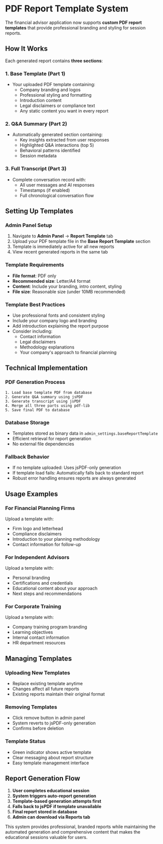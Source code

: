 # PDF Report Template System

The financial advisor application now supports **custom PDF report templates** that provide professional branding and styling for session reports.

## How It Works

Each generated report contains **three sections**:

### 1. **Base Template** (Part 1)
- Your uploaded PDF template containing:
  - Company branding and logos
  - Professional styling and formatting  
  - Introduction content
  - Legal disclaimers or compliance text
  - Any static content you want in every report

### 2. **Q&A Summary** (Part 2) 
- Automatically generated section containing:
  - Key insights extracted from user responses
  - Highlighted Q&A interactions (top 5)
  - Behavioral patterns identified
  - Session metadata

### 3. **Full Transcript** (Part 3)
- Complete conversation record with:
  - All user messages and AI responses
  - Timestamps (if enabled)
  - Full chronological conversation flow

## Setting Up Templates

### Admin Panel Setup
1. Navigate to **Admin Panel** → **Report Template** tab
2. Upload your PDF template file in the **Base Report Template** section
3. Template is immediately active for all new reports
4. View recent generated reports in the same tab

### Template Requirements
- **File format**: PDF only
- **Recommended size**: Letter/A4 format
- **Content**: Include your branding, intro content, styling
- **File size**: Reasonable size (under 10MB recommended)

### Template Best Practices
- Use professional fonts and consistent styling
- Include your company logo and branding
- Add introduction explaining the report purpose
- Consider including:
  - Contact information
  - Legal disclaimers
  - Methodology explanations
  - Your company's approach to financial planning

## Technical Implementation

### PDF Generation Process
```
1. Load base template PDF from database
2. Generate Q&A summary using jsPDF
3. Generate transcript using jsPDF  
4. Merge all three parts using pdf-lib
5. Save final PDF to database
```

### Database Storage
- Templates stored as binary data in `admin_settings.baseReportTemplate`
- Efficient retrieval for report generation
- No external file dependencies

### Fallback Behavior
- If no template uploaded: Uses jsPDF-only generation
- If template load fails: Automatically falls back to standard report
- Robust error handling ensures reports are always generated

## Usage Examples

### For Financial Planning Firms
Upload a template with:
- Firm logo and letterhead
- Compliance disclaimers
- Introduction to your planning methodology
- Contact information for follow-up

### For Independent Advisors
Upload a template with:
- Personal branding
- Certifications and credentials
- Educational content about your approach
- Next steps and recommendations

### For Corporate Training
Upload a template with:
- Company training program branding
- Learning objectives
- Internal contact information
- HR department resources

## Managing Templates

### Uploading New Templates
- Replace existing template anytime
- Changes affect all future reports
- Existing reports maintain their original format

### Removing Templates
- Click remove button in admin panel
- System reverts to jsPDF-only generation
- Confirms before deletion

### Template Status
- Green indicator shows active template
- Clear messaging about report structure
- Easy template management interface

## Report Generation Flow

1. **User completes educational session**
2. **System triggers auto-report generation**
3. **Template-based generation attempts first**
4. **Falls back to jsPDF if template unavailable**
5. **Final report stored in database**
6. **Admin can download via Reports tab**

This system provides professional, branded reports while maintaining the automated generation and comprehensive content that makes the educational sessions valuable for users.
